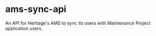 # ams-sync-api
An API for Heritage's AMS to sync its users with Maintenance Project application users.
